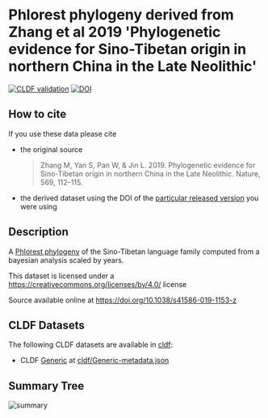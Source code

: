 # Phlorest phylogeny derived from Zhang et al 2019 'Phylogenetic evidence for Sino-Tibetan origin in northern China in the Late Neolithic'

[![CLDF validation](https://github.com/phlorest/zhang_et_al2019/workflows/CLDF-validation/badge.svg)](https://github.com/phlorest/zhang_et_al2019/actions?query=workflow%3ACLDF-validation)
[![DOI](https://zenodo.org/badge/DOI/10.5281/zenodo.8250323.svg)](https://doi.org/10.5281/zenodo.8250323)

## How to cite

If you use these data please cite
- the original source
  > Zhang M, Yan S, Pan W, & Jin L. 2019. Phylogenetic evidence for Sino-Tibetan origin in northern China in the Late Neolithic. Nature, 569, 112–115.
- the derived dataset using the DOI of the [particular released version](../../releases/) you were using

## Description

A [Phlorest phylogeny](https://github.com/phlorest) of the Sino-Tibetan language family computed from a bayesian analysis scaled by years.


This dataset is licensed under a https://creativecommons.org/licenses/by/4.0/ license

Source available online at https://doi.org/10.1038/s41586-019-1153-z


## CLDF Datasets

The following CLDF datasets are available in [cldf](cldf):

- CLDF [Generic](https://github.com/cldf/cldf/tree/master/modules/Generic) at [cldf/Generic-metadata.json](cldf/Generic-metadata.json)

## Summary Tree

![summary](https://raw.githubusercontent.com/phlorest/zhang_et_al2019/main/summary_tree.svg)